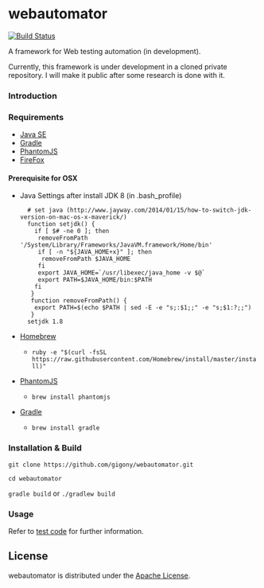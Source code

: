 webautomator
============
[![Build Status](https://travis-ci.org/gigony/webautomator.svg)](https://travis-ci.org/gigony/webautomator)

A framework for Web testing automation (in development).

Currently, this framework is under development in a cloned private repository.
I will make it public after some research is done with it.

### Introduction

### Requirements

- [Java SE](http://www.oracle.com/technetwork/java/javase/downloads/index.html)
- [Gradle](http://www.gradle.org)
- [PhantomJS](http://phantomjs.org/)
- [FireFox](https://www.mozilla.org/en-US/firefox/new/)

#### Prerequisite for OSX
- Java Settings after install JDK 8 (in .bash_profile)

        # set java (http://www.jayway.com/2014/01/15/how-to-switch-jdk-version-on-mac-os-x-maverick/)
        function setjdk() {
          if [ $# -ne 0 ]; then
           removeFromPath '/System/Library/Frameworks/JavaVM.framework/Home/bin'
           if [ -n "${JAVA_HOME+x}" ]; then
            removeFromPath $JAVA_HOME
           fi
           export JAVA_HOME=`/usr/libexec/java_home -v $@`
           export PATH=$JAVA_HOME/bin:$PATH
          fi
         }
         function removeFromPath() {
          export PATH=$(echo $PATH | sed -E -e "s;:$1;;" -e "s;$1:?;;")
         }
        setjdk 1.8
- [Homebrew](http://brew.sh/) 
  - `ruby -e "$(curl -fsSL https://raw.githubusercontent.com/Homebrew/install/master/install)"`
- [PhantomJS](http://phantomjs.org/)
  - `brew install phantomjs`
- [Gradle](http://www.gradle.org)
  - `brew install gradle`


### Installation & Build

  `git clone https://github.com/gigony/webautomator.git`
  
  `cd webautomator`
  
  `gradle build`   or `./gradlew build`

### Usage


Refer to [test code](webautomator-core/src/test/java/com/gigony/qte/core) for further information.

License
-------
webautomator is distributed under the [Apache License](http://www.apache.org/licenses/LICENSE-2.0.html).


